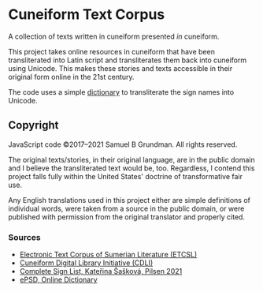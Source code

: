 # Cuneiform Text Corpus
A collection of texts written in cuneiform presented _in_ cuneiform.

This project takes online resources in cuneiform that have been transliterated into Latin script and
transliterates them back into cuneiform using Unicode. This makes these stories and texts accessible in
their original form online in the 21st century.

The code uses a simple [dictionary](https://github.com/Communio-Templorum/cuneiform-text-corpus/blob/master/src/cuneiform.json)
to transliterate the sign names into Unicode.

## Copyright
JavaScript code ©2017–2021 Samuel B Grundman. All rights reserved.

The original texts/stories, in their original language, are in the public domain and I believe the
transliterated text would be, too. Regardless, I contend this project falls fully within the United
States' doctrine of transformative fair use.

Any English translations used in this project either are simple definitions of individual words, were
taken from a source in the public domain, or were published with permission from the original
translator and properly cited.

### Sources
* [Electronic Text Corpus of Sumerian Literature (ETCSL)](http://etcsl.orinst.ox.ac.uk/)
* [Cuneiform Digital Library Initiative (CDLI)](https://cdli.ucla.edu/)
* [Complete Sign List, Kateřina Šašková, Pilsen 2021](http://home.zcu.cz/~ksaskova/Sign_List.html)
* [ePSD, Online Dictionary](http://psd.museum.upenn.edu/nepsd-frame.html)
